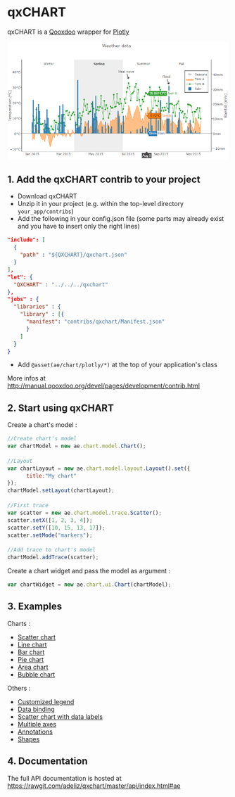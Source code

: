 # qxCHART

qxCHART is a [Qooxdoo](http://qooxdoo.org/) wrapper for [Plotly](https://plot.ly/javascript/)

![qxCHART](screenshot.png)

## 1. Add the qxCHART contrib to your project

* Download qxCHART
* Unzip it in your project (e.g. within the top-level directory `your_app/contribs`)
* Add the following in your config.json file (some parts may already exist and you have to insert only the right lines)

```json
"include": [
  {
    "path" : "${QXCHART}/qxchart.json"
  }
],
"let": {
  "QXCHART" : "../../../qxchart"
},
"jobs" : {
  "libraries" : {
    "library" : [{
      "manifest": "contribs/qxchart/Manifest.json"
      }
    ]
  }
}
```
* Add `@asset(ae/chart/plotly/*)` at the top of your application's class

More infos at http://manual.qooxdoo.org/devel/pages/development/contrib.html


## 2. Start using qxCHART

Create a chart's model :

```javascript
//Create chart's model
var chartModel = new ae.chart.model.Chart();
  
//Layout
var chartLayout = new ae.chart.model.layout.Layout().set({
	  title:"My chart"
});
chartModel.setLayout(chartLayout);

//First trace
var scatter = new ae.chart.model.trace.Scatter();
scatter.setX([1, 2, 3, 4]);
scatter.setY([10, 15, 13, 17]);
scatter.setMode("markers");

//Add trace to chart's model
chartModel.addTrace(scatter);
```

Create a chart widget and pass the model as argument :

```javascript
var chartWidget = new ae.chart.ui.Chart(chartModel);
```

## 3. Examples

Charts :
* [Scatter chart](http://tinyurl.com/hez3xb8)
* [Line chart](http://tinyurl.com/hz9yjqd)
* [Bar chart](http://tinyurl.com/j29peyy)
* [Pie chart](http://tinyurl.com/zgtlvos)
* [Area chart](http://tinyurl.com/jbgcfs2)
* [Bubble chart](http://tinyurl.com/hfmzec5)

Others :
* [Customized legend](http://tinyurl.com/zwus38g)
* [Data binding](http://tinyurl.com/z8skqzh)
* [Scatter chart with data labels](http://tinyurl.com/jr9cnnm)
* [Multiple axes](http://tinyurl.com/zqx284d)
* [Annotations](http://tinyurl.com/zvkqyx7)
* [Shapes](http://tinyurl.com/hzty9tw)


## 4. Documentation

The full API documentation is hosted at https://rawgit.com/adeliz/qxchart/master/api/index.html#ae